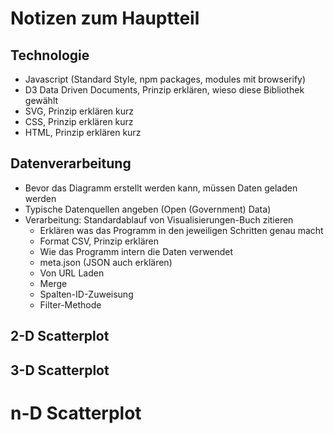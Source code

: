 # Notizen zum Hauptteil

## Technologie

- Javascript (Standard Style, npm packages, modules mit browserify)
- D3 Data Driven Documents, Prinzip erklären, wieso diese Bibliothek gewählt
- SVG, Prinzip erklären kurz
- CSS, Prinzip erklären kurz
- HTML, Prinzip erklären kurz

## Datenverarbeitung

- Bevor das Diagramm erstellt werden kann, müssen Daten geladen werden
- Typische Datenquellen angeben (Open (Government) Data)
- Verarbeitung: Standardablauf von Visualisierungen-Buch zitieren
  - Erklären was das Programm in den jeweiligen Schritten genau macht
  - Format CSV, Prinzip erklären
  - Wie das Programm intern die Daten verwendet
  - meta.json (JSON auch erklären)
  - Von URL Laden
  - Merge
  - Spalten-ID-Zuweisung
  - Filter-Methode
<!--
      TODO
      VVVV
            -->

## 2-D Scatterplot

## 3-D Scatterplot

# n-D Scatterplot
